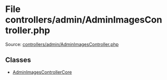 File controllers/admin/AdminImagesController.php
=========

Source: [controllers/admin/AdminImagesController.php](https://github.com/PrestaShop/PrestaShop/blob/1.5.2.0/controllers/admin/AdminImagesController.php)


Classes
-------

* [AdminImagesControllerCore](class.AdminImagesControllerCore.md)

